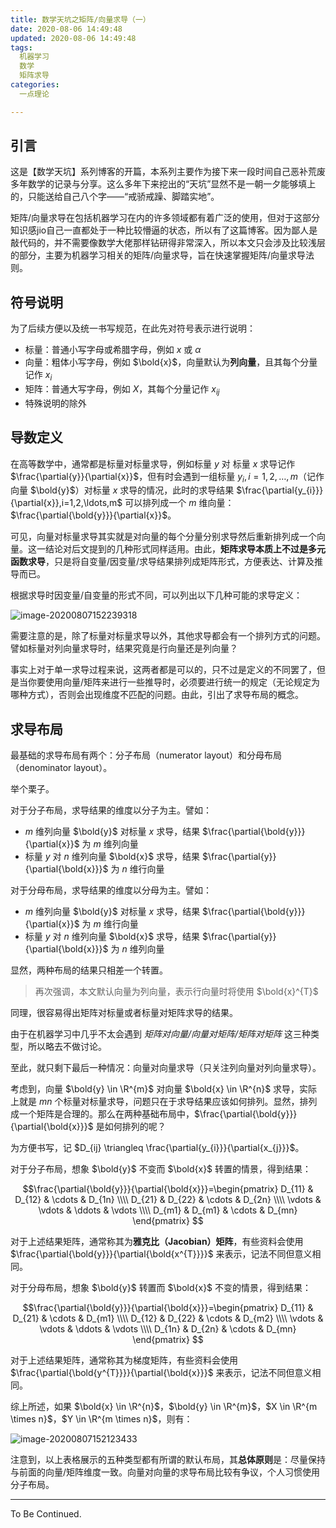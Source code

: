 ```yaml
---
title: 数学天坑之矩阵/向量求导（一）
date: 2020-08-06 14:49:48
updated: 2020-08-06 14:49:48
tags:
  机器学习
  数学
  矩阵求导
categories:
  一点理论

---
```


## 引言

这是【数学天坑】系列博客的开篇，本系列主要作为接下来一段时间自己恶补荒废多年数学的记录与分享。这么多年下来挖出的“天坑”显然不是一朝一夕能够填上的，只能送给自己八个字——“戒骄戒躁、脚踏实地”。

矩阵/向量求导在包括机器学习在内的许多领域都有着广泛的使用，但对于这部分知识感jio自己一直都处于一种比较懵逼的状态，所以有了这篇博客。因为鄙人是敲代码的，并不需要像数学大佬那样钻研得非常深入，所以本文只会涉及比较浅层的部分，主要为机器学习相关的矩阵/向量求导，旨在快速掌握矩阵/向量求导法则。

<!-- more -->

## 符号说明

为了后续方便以及统一书写规范，在此先对符号表示进行说明：

- 标量：普通小写字母或希腊字母，例如 $x$ 或 $\alpha$
- 向量：粗体小写字母，例如 $\bold{x}$，向量默认为**列向量**，且其每个分量记作 $x_{i}$
- 矩阵：普通大写字母，例如 $X$，其每个分量记作 $x_{ij}$
- 特殊说明的除外

## 导数定义

在高等数学中，通常都是标量对标量求导，例如标量 $y$ 对 标量 $x$ 求导记作 $\frac{\partial{y}}{\partial{x}}$，但有时会遇到一组标量 $y_{i}, i=1,2,\ldots,m$（记作向量 $\bold{y}$）对标量 $x$ 求导的情况，此时的求导结果 $\frac{\partial{y_{i}}}{\partial{x}},i=1,2,\ldots,m$ 可以排列成一个 $m$ 维向量：$\frac{\partial{\bold{y}}}{\partial{x}}$。

可见，向量对标量求导其实就是对向量的每个分量分别求导然后重新排列成一个向量。这一结论对后文提到的几种形式同样适用。由此，**矩阵求导本质上不过是多元函数求导**，只是将自变量/因变量/求导结果排列成矩阵形式，方便表达、计算及推导而已。

根据求导时因变量/自变量的形式不同，可以列出以下几种可能的求导定义：

![image-20200807152239318](C:\Users\atomi\AppData\Roaming\Typora\typora-user-images\image-20200807152239318.png)

<div style='display: none'>
| 因变量\自变量 | 标量 y​                                   | 向量 y                                          | 矩阵 Y​                                   |
| ------------- | ---------------------------------------- | ----------------------------------------------- | ---------------------------------------- |
| **标量 x​**    | $\frac{\partial{y}}{\partial{x}}$        | $\frac{\partial{\bold{y}}}{\partial{x}}$        | $\frac{\partial{Y}}{\partial{x}}$        |
| **向量 x**    | $\frac{\partial{y}}{\partial{\bold{x}}}$ | $\frac{\partial{\bold{y}}}{\partial{\bold{x}}}$ | $\frac{\partial{Y}}{\partial{\bold{x}}}$ |
| **矩阵 X​**    | $\frac{\partial{y}}{\partial{X}}$        | $\frac{\partial{\bold{y}}}{\partial{X}}$        | $\frac{\partial{Y}}{\partial{X}}$        |
</div>

需要注意的是，除了标量对标量求导以外，其他求导都会有一个排列方式的问题。譬如标量对列向量求导时，结果究竟是行向量还是列向量？

事实上对于单一求导过程来说，这两者都是可以的，只不过是定义的不同罢了，但是当你要使用向量/矩阵来进行一些推导时，必须要进行统一的规定（无论规定为哪种方式），否则会出现维度不匹配的问题。由此，引出了求导布局的概念。

## 求导布局

最基础的求导布局有两个：分子布局（numerator layout）和分母布局（denominator layout）。

举个栗子。

对于分子布局，求导结果的维度以分子为主。譬如：

- $m$ 维列向量 $\bold{y}$ 对标量 $x$ 求导，结果 $\frac{\partial{\bold{y}}}{\partial{x}}$ 为 $m$ 维列向量
- 标量 $y$ 对 $n$ 维列向量 $\bold{x}$ 求导，结果 $\frac{\partial{y}}{\partial{\bold{x}}}$ 为 $n$ 维行向量

对于分母布局，求导结果的维度以分母为主。譬如：

- $m$ 维列向量 $\bold{y}$ 对标量 $x$ 求导，结果 $\frac{\partial{\bold{y}}}{\partial{x}}$ 为 $m$ 维行向量
- 标量 $y$ 对 $n$ 维列向量 $\bold{x}$ 求导，结果 $\frac{\partial{y}}{\partial{\bold{x}}}$ 为 $n$ 维列向量

显然，两种布局的结果只相差一个转置。

> 再次强调，本文默认向量为列向量，表示行向量时将使用 $\bold{x}^{T}$

同理，很容易得出矩阵对标量或者标量对矩阵求导的结果。

由于在机器学习中几乎不太会遇到 *矩阵对向量/向量对矩阵/矩阵对矩阵* 这三种类型，所以略去不做讨论。

至此，就只剩下最后一种情况：向量对向量求导（只关注列向量对列向量求导）。

考虑到，向量 $\bold{y} \in \R^{m}$ 对向量 $\bold{x} \in \R^{n}$ 求导，实际上就是 $mn$ 个标量对标量求导，问题只在于求导结果应该如何排列。显然，排列成一个矩阵是合理的。那么在两种基础布局中，$\frac{\partial{\bold{y}}}{\partial{\bold{x}}}$ 是如何排列的呢？

为方便书写，记 $D_{ij} \triangleq \frac{\partial{y_{i}}}{\partial{x_{j}}}$。

对于分子布局，想象 $\bold{y}$ 不变而 $\bold{x}$ 转置的情景，得到结果：

$$\frac{\partial{\bold{y}}}{\partial{\bold{x}}}=\begin{pmatrix} D_{11} & D_{12} & \cdots & D_{1n} \\\\ D_{21} & D_{22} & \cdots & D_{2n} \\\\ \vdots & \vdots & \ddots & \vdots \\\\ D_{m1} & D_{m1} & \cdots & D_{mn} \end{pmatrix} $$

对于上述结果矩阵，通常称其为**雅克比（Jacobian）矩阵**，有些资料会使用 $\frac{\partial{\bold{y}}}{\partial{\bold{x^{T}}}}$ 来表示，记法不同但意义相同。

对于分母布局，想象 $\bold{y}$ 转置而 $\bold{x}$ 不变的情景，得到结果：

$$\frac{\partial{\bold{y}}}{\partial{\bold{x}}}=\begin{pmatrix} D_{11} & D_{21} & \cdots & D_{m1} \\\\ D_{12} & D_{22} & \cdots & D_{m2} \\\\ \vdots & \vdots & \ddots & \vdots \\\\ D_{1n} & D_{2n} & \cdots & D_{mn} \end{pmatrix} $$

对于上述结果矩阵，通常称其为梯度矩阵，有些资料会使用 $\frac{\partial{\bold{y^{T}}}}{\partial{\bold{x}}}$ 来表示，记法不同但意义相同。

综上所述，如果 $\bold{x} \in \R^{n}$，$\bold{y} \in \R^{m}$，$X \in \R^{m \times n}$，$Y \in \R^{m \times n}$，则有：

![image-20200807152123433](C:\Users\atomi\AppData\Roaming\Typora\typora-user-images\image-20200807152123433.png)

<div style='display: none'>
| 因变量\自变量       | 标量 $y$                                                   | 向量 $\bold{y}$                                            | 矩阵 $Y$                                                   |
| ------------------- | ---------------------------------------------------------- | ---------------------------------------------------------- | ---------------------------------------------------------- |
| **标量 $x$**        | $/$                                                        | 分子：$\R^{m \times 1}$（默认）<br>分母：$\R^{1 \times m}$ | 分子：$\R^{m \times n}$（默认）<br>分母：$\R^{n \times m}$ |
| **向量 $\bold{x}$** | 分子：$\R^{1 \times n}$<br>分母：$\R^{n \times 1}$（默认） | 分子：$\R^{m \times n}$（默认）<br>分母：$\R^{n \times m}$ | $/$                                                        |
| **矩阵 $X$**        | 分子：$\R^{n \times m}$<br>分母：$\R^{m \times n}$（默认） | $/$                                                        | $/$                                                        |
</div>

注意到，以上表格展示的五种类型都有所谓的默认布局，其**总体原则**是：尽量保持与前面的向量/矩阵维度一致。向量对向量的求导布局比较有争议，个人习惯使用分子布局。

---

To Be Continued.



<!-- Q.E.D. -->